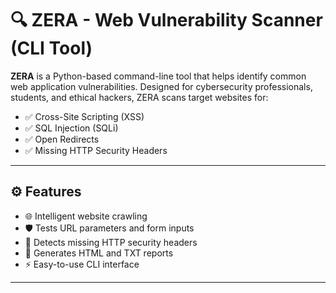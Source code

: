 # 🔍 ZERA - Web Vulnerability Scanner (CLI Tool)

**ZERA** is a Python-based command-line tool that helps identify common web application vulnerabilities. Designed for cybersecurity professionals, students, and ethical hackers, ZERA scans target websites for:

- ✅ Cross-Site Scripting (XSS)
- ✅ SQL Injection (SQLi)
- ✅ Open Redirects
- ✅ Missing HTTP Security Headers

---

## ⚙️ Features

- 🌐 Intelligent website crawling
- 🛡️ Tests URL parameters and form inputs
- 🧪 Detects missing HTTP security headers
- 📝 Generates HTML and TXT reports
- ⚡ Easy-to-use CLI interface

---
